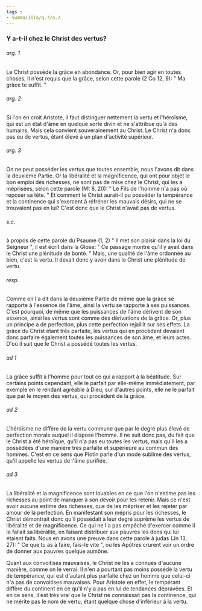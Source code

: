 ```yaml
---
tags : 
- Summa/IIIa/q.7/a.2
---
```


### Y a-t-il chez le Christ des vertus?

###### arg. 1
Le Christ possède la grâce en abondance. Or, pour bien agir en toutes choses, il n'est requis que la grâce, selon cette parole (2 Co 12, 9): " Ma grâce te suffit. " 

###### arg. 2
Si l'on en croit Aristote, il faut distinguer nettement la vertu et l'héroïsme, qui est un état d'âme en quelque sorte divin et ne s'attribue qu'à des humains. Mais cela convient souverainement au Christ. Le Christ n'a donc pas eu de vertus, étant élevé à un plan d'activité supérieur. 

###### arg. 3
On ne peut posséder les vertus que toutes ensemble, nous l'avons dit dans la deuxième Partie. Or la libéralité et la magnificence, qui ont pour objet le bon emploi des richesses, ne sont pas de mise chez le Christ, qui les a méprisées, selon cette parole (Mt 8, 20): " Le Fils de l'homme n'a pas où reposer sa tête. " Et comment le Christ aurait-il pu posséder la tempérance et la continence qui s'exercent à réfréner les mauvais désirs, qui ne se trouvaient pas en lui? C'est donc que le Christ n'avait pas de vertus. 

###### s.c.
à propos de cette parole du Psaume (1, 2) " Il met son plaisir dans la loi du Seigneur ", il est écrit dans la Glose: " Ce passage montre qu'il y avait dans le Christ une plénitude de bonté. " Mais, une qualité de l'âme ordonnée au bien, c'est la vertu. Il devait donc y avoir dans le Christ une plénitude de vertu. 

###### resp.
Comme on l'a dit dans la deuxième Partie de même que la grâce se rapporte à l'essence de l'âme, ainsi la vertu se rapporte à ses puissances. C'est pourquoi, de même que les puissances de l'âme dérivent de son essence, ainsi les vertus sont comme des dérivations de la grâce. Or, plus un principe a de perfection, plus cette perfection rejaillit sur ses effets. La grâce du Christ étant très parfaite, les vertus qui en procèdent devaient donc parfaire également toutes les puissances de son âme, et leurs actes. D'où il suit que le Christ a possédé toutes les vertus. 

###### ad 1
La grâce suffit à l'homme pour tout ce qui a rapport à la béatitude. Sur certains points cependant, elle le parfait par elle-même immédiatement, par exemple en le rendant agréable à Dieu; sur d'autres points, elle ne le parfait que par le moyen des vertus, qui procèdent de la grâce. 

###### ad 2
L'héroïsme ne diffère de la vertu commune que par le degré plus élevé de perfection morale auquel il dispose l'homme. Il ne suit donc pas, du fait que le Christ a été héroïque, qu'il n'a pas eu toutes les vertus, mais qu'il les a possédées d'une manière très parfaite et supérieure au commun des hommes. C'est en ce sens que Plotin parle d'un mode sublime des vertus, qu'il appelle les vertus de l'âme purifiée. 

###### ad 3
La libéralité et la magnificence sont louables en ce que l'on n'estime pas les richesses au point de manquer à son devoir pour les retenir. Mais ce n'est avoir aucune estime des richesses, que de les mépriser et les rejeter par amour de la perfection. En manifestant son mépris pour les richesses, le Christ démontrait donc qu'il possédait à leur degré suprême les vertus de libéralité et de magnificence. Ce qui ne l'a pas empêché d'exercer comme il le fallait sa libéralité, en faisant distribuer aux pauvres les dons qui lui étaient faits. Nous en avons une preuve dans cette parole à judas (Jn 13, 27): " Ce que tu as à faire, fais-le vite ", où les Apôtres crurent voir un ordre de donner aux pauvres quelque aumône. 

Quant aux convoitises mauvaises, le Christ ne les a connues d'aucune manière, comme on le verrai. Il n'en a pourtant pas moins possédé la vertu de tempérance, qui est d'autant plus parfaite chez un homme que celui-ci n'a pas de convoitises mauvaises. Pour Aristote en effet, le tempérant diffère du continent en ce qu'il n'y a pas en lui de tendances dépravées. Et en ce sens, il est très vrai que le Christ ne connaissait pas la continence, qui ne mérite pas le nom de vertu, étant quelque chose d'inférieur à la vertu. 

